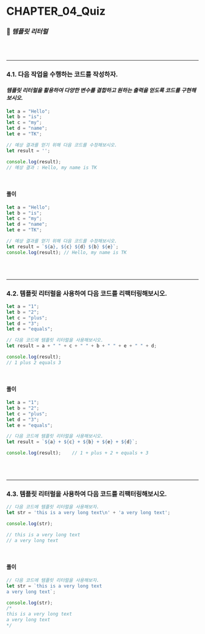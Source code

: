 #  CHAPTER_04_Quiz

###  :pencil: ***템플릿 리터럴***

<br>

<br>

---

### 4.1. 다음 작업을 수행하는 코드를 작성하자. 

#### _템플릿 리터럴을 활용하여 다양한 변수를 결합하고 원하는 출력을 얻도록 코드를 구현해보시오._

```javascript
let a = "Hello";
let b = "is";
let c = "my";
let d = "name";
let e = "TK";

// 예상 결과를 얻기 위해 다음 코드를 수정해보시오.
let result = '';

console.log(result);
// 예상 결과 : Hello, my name is TK
```

<br>

#### 풀이

```javascript
let a = "Hello";
let b = "is";
let c = "my";
let d = "name";
let e = "TK";

// 예상 결과를 얻기 위해 다음 코드를 수정해보시오.
let result = `${a}, ${c} ${d} ${b} ${e}`;
console.log(result); // Hello, my name is TK
```

<br>

<br>

---

### 4.2. 템플릿 리터럴을 사용하여 다음 코드를 리팩터링해보시오.

```javascript
let a = "1";
let b = "2";
let c = "plus";
let d = "3";
let e = "equals";

// 다음 코드에 템플릿 리터럴을 사용해보시오. 
let result = a + " " + c + " " + b + " " + e + " " + d;

console.log(result);
// 1 plus 2 equals 3
```

<br>

#### 풀이

```javascript
let a = "1";
let b = "2";
let c = "plus";
let d = "3";
let e = "equals";

// 다음 코드에 템플릿 리터럴을 사용해보시오. 
let result = `${a} + ${c} + ${b} + ${e} + ${d}`;

console.log(result);	// 1 + plus + 2 + equals + 3
```

<br>

<br>

---

### 4.3. 템플릿 리터럴을 사용하여 다음 코드를 리팩터링해보시오.

```javascript
// 다음 코드에 템플릿 리터럴을 사용해보자.
let str = 'this is a very long text\n' + 'a very long text';

console.log(str);

// this is a very long text
// a very long text
```

<br>

#### 풀이

```javascript
// 다음 코드에 템플릿 리터럴을 사용해보자.
let str = `this is a very long text
a very long text`;

console.log(str);
/*
this is a very long text
a very long text
*/
```

